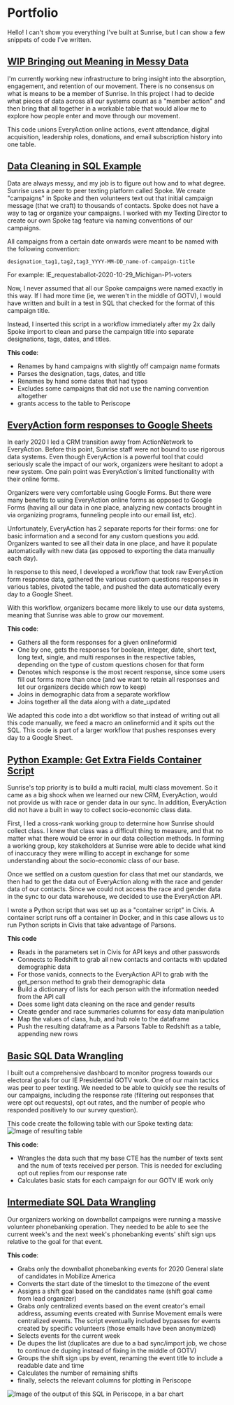 # Portfolio

Hello! I can't show you everything I've built at Sunrise, but I can show a few snippets of code I've written.   

## [WIP Bringing out Meaning in Messy Data](https://github.com/thebbennett/portfolio/blob/master/wip_movement_engagement.sql)
I'm currently working new infrastructure to bring insight into the absorption, engagement, and retention of our movement. There is no consensus on what is means to be a member of Sunrise. In this project I had to decide what pieces of data across all our systems count as a "member action" and then bring that all together in a workable table that would allow me to explore how people enter and move through our movement. 

This code unions EveryAction online actions, event attendance, digital acquisition, leadership roles, donations, and email subscription history into one table.



## [Data Cleaning in SQL Example](https://github.com/thebbennett/portfolio/blob/master/data_cleaning_in_sql_example.sql)  
Data are always messy, and my job is to figure out how and to what degree. Sunrise uses a peer to peer texting platform called Spoke. We create "campaigns" in Spoke and then volunteers text out that initial campaign message (that we craft) to thousands of contacts. Spoke does not have a way to tag or organize your campaigns. I worked with my Texting Director to create our own Spoke tag feature via naming conventions of our campaigns.  

All campaigns from a certain date onwards were meant to be named with the following convention:  

```
designation_tag1,tag2,tag3_YYYY-MM-DD_name-of-campaign-title
```

For example: IE_requestaballot-2020-10-29_Michigan-P1-voters

Now, I never assumed that all our Spoke campaigns were named exactly in this way. If I had more time (ie, we weren't in the middle of GOTV), I would have written and built in a test in SQL that checked for the format of this campaign title.  

Instead, I inserted this script in a workflow immediately after my 2x daily Spoke import to clean and parse the campaign title into separate designations, tags, dates, and titles. 

**This code**:
* Renames by hand campaigns with slightly off campaign name formats 
* Parses the designation, tags, dates, and title
* Renames by hand some dates that had typos 
* Excludes some campaigns that did not use the naming convention altogether 
* grants access to the table to Periscope

## [EveryAction form responses to Google Sheets](https://github.com/thebbennett/portfolio/blob/master/EA-form-responses-to-google-sheets.SQL)  
In early 2020 I led a CRM transition away from ActionNetwork to EveryAction. Before this point, Sunrise staff were not bound to use rigorous data systems. Even though EveryAction is a powerful tool that could seriously scale the impact of our work, organizers were hesitant to adopt a new system. One pain point was EveryAction's limited functionality with their online forms. 

Organizers were very comfortable using Google Forms. But there were many benefits to using EveryAction online forms as opposed to Google Forms (having all our data in one place, analyzing new contacts brought in via organizing programs, funneling  people into our email list, etc).  

Unfortunately, EveryAction has 2 separate reports for their forms: one for basic information and a second for any custom questions you add. Organizers wanted to see all their data in one place, and have it populate automatically with new data (as opposed to exporting the data manually each day).   

In response to this need, I developed a workflow that took raw EveryAction form response data, gathered the various custom questions responses in various tables, pivoted the table, and pushed the data automatically every day to a Google Sheet.    

With this workflow, organizers became more likely to use our data systems, meaning that Sunrise was able to grow our movement.   

**This code**:
* Gathers all the form responses for a given onlineformid  
* One by one, gets the responses for boolean, integer, date, short text, long text, single, and multi responses in the respective tables, depending on the type of custom questions chosen for that form  
* Denotes which response is the most recent response, since some users fill out forms more than once (and we want to retain all responses and let our organizers decide which row to keep)  
* Joins in demographic data from a separate workflow  
* Joins together all the data along with a date_updated   

We adapted this code into a dbt workflow so that instead of writing out all this code manually, we feed a macro an onlineformid and it spits out the SQL. This code is part of a larger workflow that pushes responses every day to a Google Sheet. 


## [Python Example: Get Extra Fields Container Script](https://github.com/thebbennett/portfolio/blob/master/python_example_get_extra_fields.py)  
Sunrise's top priority is to build a multi racial, multi class movement. So it came as a big shock when we learned our new CRM, EveryAction, would not provide us with race or gender data in our sync. In addition, EveryAction did not have a built in way to collect socio-economic class data.  

First, I led a cross-rank working group to determine how Sunrise should collect class. I knew that class was a difficult thing to measure, and that no matter what there would be error in our data collection methods. In forming a working group, key stakeholders at Sunrise were able to decide what kind of inaccuracy they were willing to accept in exchange for some understanding about the socio-economic class of our base.  

Once we settled on a custom question for class that met our standards, we then had to get the data out of EveryAction along with the race and gender data of our contacts. Since we could not access the race and gender data in the sync to our data warehouse, we decided to use the EveryAction API. 

I wrote a Python script that was set up as a "container script" in Civis. A container script runs off a container in Docker, and in this case allows us to run Python scripts in Civis that take advantage of Parsons.

**This code**
* Reads in the parameters set in Civis for API keys and other passwords
* Connects to Redshift to grab all new contacts and contacts with updated demographic data
* For those vanids, connects to the EveryAction API to grab with the get_person method to grab their demographic data 
* Build a dictionary of lists for each person with the information needed from the API call 
* Does some light data cleaning on the race and gender results
* Create gender and race summaries columns for easy data manipulation
* Map the values of class, hub, and hub role to the dataframe
* Push the resulting dataframe as a Parsons Table to Redshift as a table, appending new rows 


## [Basic SQL Data Wrangling](https://github.com/thebbennett/portfolio/blob/master/sql_data_wrangling.sql)  
I built out a comprehensive dashboard to monitor progress towards our electoral goals for our IE Presidential GOTV work. One of our main tactics was peer to peer texting. We needed to be able to quickly see the results of our campaigns, including the response rate (filtering out responses that were opt out requests), opt out rates, and the number of people who responded positively to our survey question).  
  
This code create the following table with our Spoke texting data:  
![Image of resulting table](https://static.wixstatic.com/media/fc8483_0befe24c735f4bd9ac3b950d0359af4b~mv2.png)  

**This code**:
* Wrangles the data such that my base CTE has the number of texts sent and the num of texts received per person. This is needed for excluding opt out replies from our response rate
* Calculates basic stats for each campaign for our GOTV IE work only 

## [Intermediate SQL Data Wrangling](https://github.com/thebbennett/portfolio/blob/master/Intermediate-SQL-data-wrangling.sql)
Our organizers working on downballot campaigns were running a massive volunteer phonebanking operation. They needed to be able to see the current week's and the next week's phonebanking events' shift sign ups relative to the goal for that event.  

**This code**:  
* Grabs only the downballot phonebanking events for 2020 General slate of candidates in Mobilize America
* Converts the start date of the timeslot to the timezone of the event
* Assigns a shift goal based on the candidates name (shift goal came from lead organizer)
* Grabs only centralized events based on the event creator's email address, assuming events created with Sunrise Movement emails were centralized events. The script eventually included bypasses for events created by specific volunteers (those emails have been anonymized) 
* Selects events for the current week 
* De dupes the list (duplicates are due to a bad sync/import job, we chose to continue de duping instead of fixing in the middle of GOTV)
* Groups the shift sign ups by event, renaming the event title to include a readable date and time
* Calculates the number of remaining shifts 
* finally, selects the relevant columns for plotting in Periscope

![Image of the output of this SQL in Periscope, in a bar chart](https://static.wixstatic.com/media/fc8483_3c411c32bd9a4705a24691b8842c188e~mv2.png)
